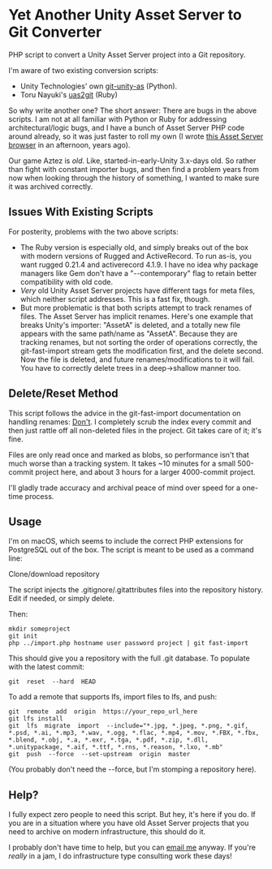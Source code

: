 
# Yet Another Unity Asset Server to Git Converter
PHP script to convert a Unity Asset Server project into a Git repository.

I'm aware of two existing conversion scripts:

* Unity Technologies' own [git-unity-as](https://github.com/Unity-Technologies/git-unity-as) (Python).
* Toru Nayuki's [uas2git](https://github.com/tnayuki/uas2git) (Ruby)

So why write another one?  The short answer:  There are bugs in the above scripts.  I am not at all familiar with Python or Ruby for addressing architectural/logic bugs, and I have a bunch of Asset Server PHP code around already, so it was just faster to roll my own (I wrote [this Asset Server browser](https://github.com/dotBunny/UASB) in an afternoon, years ago).

Our game Aztez is _old_.  Like, started-in-early-Unity 3.x-days old.  So rather than fight with constant importer bugs, and then find a problem years from now when looking through the history of something, I wanted to make sure it was archived correctly.

## Issues With Existing Scripts

For posterity, problems with the two above scripts:

* The Ruby version is especially old, and simply breaks out of the box with modern versions of Rugged and ActiveRecord.  To run as-is, you want rugged 0.21.4 and activerecord 4.1.9.  I have no idea why package managers like Gem don't have a "--contemporary" flag to retain better compatibility with old code.
* _Very_ old Unity Asset Server projects have different tags for meta files, which neither script addresses.  This is a fast fix, though.
* But more problematic is that both scripts attempt to track renames of files.  The Asset Server has implicit renames.  Here's one example that breaks Unity's importer:  "AssetA" is deleted, and a totally new file appears with the same path/name as "AssetA".  Because they are tracking renames, but not sorting the order of operations correctly, the git-fast-import stream gets the modification first, and the delete second.  Now the file is deleted, and future renames/modifications to it will fail.  You have to correctly delete trees in a deep->shallow manner too.

## Delete/Reset Method

This script follows the advice in the git-fast-import documentation on handling renames:  [Don't](https://git-scm.com/docs/git-fast-import#_handling_renames).  I completely scrub the index every commit and then just rattle off all non-deleted files in the project.  Git takes care of it; it's fine.

Files are only read once and marked as blobs, so performance isn't that much worse than a tracking system.  It takes ~10 minutes for a small 500-commit project here, and about 3 hours for a larger 4000-commit project.

I'll gladly trade accuracy and archival peace of mind over speed for a one-time process.

## Usage

I'm on macOS, which seems to include the correct PHP extensions for PostgreSQL out of the box.  The script is meant to be used as a command line:

Clone/download repository

The script injects the .gitignore/.gitattributes files into the repository history.  Edit if needed, or simply delete.

Then:

    mkdir someproject
    git init
    php ../import.php hostname user password project | git fast-import

This should give you a repository with the full .git database.  To populate with the latest commit:

    git  reset  --hard  HEAD

To add a remote that supports lfs, import files to lfs, and push:

    git  remote  add  origin  https://your_repo_url_here
    git lfs install
    git  lfs  migrate  import  --include="*.jpg, *.jpeg, *.png, *.gif, *.psd, *.ai, *.mp3, *.wav, *.ogg, *.flac, *.mp4, *.mov, *.FBX, *.fbx, *.blend, *.obj, *.a, *.exr, *.tga, *.pdf, *.zip, *.dll, *.unitypackage, *.aif, *.ttf, *.rns, *.reason, *.lxo, *.mb"
    git  push  --force  --set-upstream  origin  master

(You probably don't need the --force, but I'm stomping a repository here).

## Help?

I fully expect zero people to need this script.  But hey, it's here if you do.  If you are in a situation where you have old Asset Server projects that you need to archive on modern infrastructure, this should do it.

I probably don't have time to help, but you can [email me](mailto:matthew@teamcolorblind.com) anyway.  If you're _really_ in a jam, I do infrastructure type consulting work these days!
